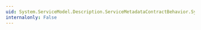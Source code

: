 ```yaml
---
uid: System.ServiceModel.Description.ServiceMetadataContractBehavior.System#ServiceModel#Description#IContractBehavior#AddBindingParameters(System.ServiceModel.Description.ContractDescription,System.ServiceModel.Description.ServiceEndpoint,System.ServiceModel.Channels.BindingParameterCollection)
internalonly: False
---
```

